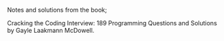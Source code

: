 Notes and solutions from the book;

Cracking the Coding Interview: 189 Programming Questions and Solutions by Gayle Laakmann McDowell.
